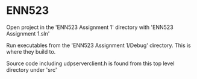 # ENN523

Open project in the 'ENN523 Assignment 1' directory with 'ENN523 Assignment 1.sln'

Run executables from the 'ENN523 Assignment 1/Debug' directory.
This is where they build to.

Source code including udpserverclient.h is found from this top level directory under 'src'